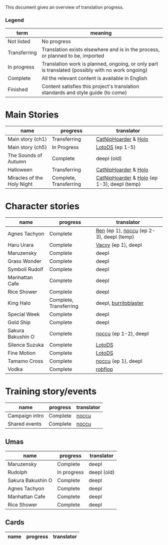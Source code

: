 This document gives an overview of translation progress.

### Legend
term | meaning
--- | ---
Not listed | No progress
Transferring | Translation exists elsewhere and is in the process, or planned to be, imported
In progress | Translation work is planned, ongoing, or only part is translated (possibly with no work ongoing)
Complete | All the relevant content is available in English
Finished | Content satisfies this project's translation standards and style guide (to come)

# Main Stories
name | progress | translator
--- | --- | ---
Main story (ch1) | Transferring | [CatNipHoarder][] & [Holo][]
Main story (ch5) | In Progress | [LotoDS][] (ep 1-5)
The Sounds of Autumn | Complete | deepl (old)
Halloween | Transferring | [CatNipHoarder][] & [Holo][]
Miracles of the Holy Night | Complete, Transferring | [CatNipHoarder][] & [Holo][] (ep 1-3), deepl (temp)

# Character stories
name | progress | translator
--- | --- | ---
Agnes Tachyon | Complete | [Ren][] (ep 1), [noccu][] (ep 2-3), deepl (temp)
Haru Urara | Complete | [Vacxy][] (ep 1), deepl
Maruzensky | Complete | deepl
Grass Wonder | Complete | deepl
Symboli Rudolf | Complete | deepl
Manhattan Cafe | Complete | deepl
Rice Shower  | Complete | deepl
King Halo | Complete, Transferring | deepl, [burritoblaster][]
Special Week | Complete | deepl
Gold Ship | Complete | deepl
Sakura Bakushin O | Complete | [noccu][] (ep 1-2), deepl
Silence Suzuka | Complete | [LotoDS][]
Fine Motion | Complete | [LotoDS][]
Tamamo Cross | Complete | [noccu][] (ep 1), deepl
Vodka | Complete | [robflop][]


# Training story/events
name | progress | translator
--- | --- | ---
Campaign intro | Complete | [noccu][]
Shared events | Complete | [noccu][]

## Umas
name | progress | translator
--- | --- | ---
Maruzensky | Complete | deepl
Rudolph | In progress | deepl (old)
Sakura Bakushin O | Complete | deepl
Agnes Tachyon | Complete | deepl
Manhattan Cafe | Complete | deepl
Rice Shower | Complete | deepl

## Cards
name | progress | translator
--- | --- | ---


[noccu]: https://ko-fi.com/noccyu
[Ren]: https://watatomo.github.io/tl/
[Holo]: https://www.youtube.com/channel/UC1sbBH3dYW5K-WVKjFF2uEA
[CatNipHoarder]: https://twitter.com/CatNipHoarder
[Vacxy]: https://ko-fi.com/mobagetranslations
[burritoblaster]: https://twitter.com/burritoblaster
[LotoDS]: https://www.youtube.com/user/LotoDS
[robflop]: https://misskey.io/@robflop